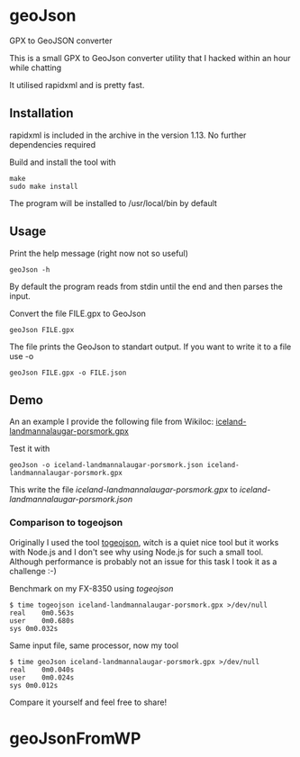 # geoJson
GPX to GeoJSON converter

This is a small GPX to GeoJson converter utility that I hacked within an hour while chatting

It utilised rapidxml and is pretty fast.

## Installation

rapidxml is included in the archive in the version 1.13.
No further dependencies required

Build and install the tool with

    make
    sudo make install

The program will be installed to /usr/local/bin by default

## Usage

Print the help message (right now not so useful)

    geoJson -h

By default the program reads from stdin until the end and then parses the input.

Convert the file FILE.gpx to GeoJson 

    geoJson FILE.gpx

The file prints the GeoJson to standart output. If you want to write it to a file use -o

    geoJson FILE.gpx -o FILE.json

## Demo

An an example I provide the following file from Wikiloc: [iceland-landmannalaugar-porsmork.gpx](https://www.wikiloc.com/wikiloc/view.do?id=1120806)

Test it with

    geoJson -o iceland-landmannalaugar-porsmork.json iceland-landmannalaugar-porsmork.gpx

This write the file *iceland-landmannalaugar-porsmork.gpx* to *iceland-landmannalaugar-porsmork.json*
    
### Comparison to togeojson

Originally I used the tool [togeojson](https://github.com/mapbox/togeojson), witch is a quiet nice tool but it works with Node.js
and I don't see why using Node.js for such a small tool. Although performance is probably not an issue for this task I took it as a
challenge :-)

Benchmark on my FX-8350 using *togeojson*

    $ time togeojson iceland-landmannalaugar-porsmork.gpx >/dev/null
    real	0m0.563s
    user	0m0.680s
    sys	0m0.032s

Same input file, same processor, now my tool

    $ time geoJson iceland-landmannalaugar-porsmork.gpx >/dev/null
    real	0m0.040s
    user	0m0.024s
    sys	0m0.012s

Compare it yourself and feel free to share!
# geoJsonFromWP
